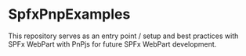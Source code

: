 # SpfxPnpExamples
This repository serves as an entry point / setup and best practices with SPFx WebPart with PnPjs for future SPFx WebPart development.
